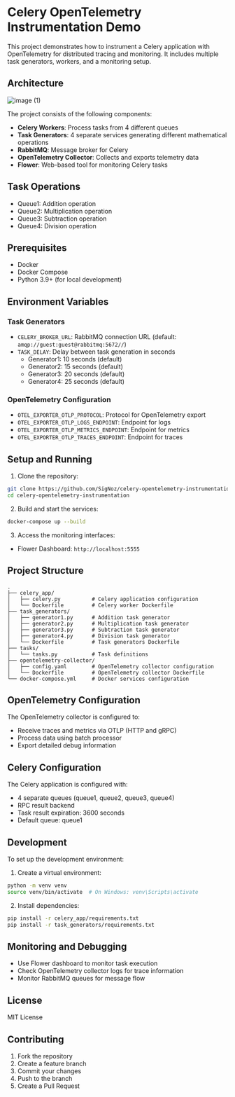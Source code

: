 # Celery OpenTelemetry Instrumentation Demo

This project demonstrates how to instrument a Celery application with OpenTelemetry for distributed tracing and monitoring. It includes multiple task generators, workers, and a monitoring setup.

## Architecture

![image (1)](https://github.com/user-attachments/assets/c6d6101f-1ac9-4dd6-99ed-b6eee78ff464)

The project consists of the following components:

- **Celery Workers**: Process tasks from 4 different queues
- **Task Generators**: 4 separate services generating different mathematical operations
- **RabbitMQ**: Message broker for Celery
- **OpenTelemetry Collector**: Collects and exports telemetry data
- **Flower**: Web-based tool for monitoring Celery tasks

## Task Operations

- Queue1: Addition operation
- Queue2: Multiplication operation
- Queue3: Subtraction operation
- Queue4: Division operation

## Prerequisites

- Docker
- Docker Compose
- Python 3.9+ (for local development)

## Environment Variables

### Task Generators
- `CELERY_BROKER_URL`: RabbitMQ connection URL (default: `amqp://guest:guest@rabbitmq:5672//`)
- `TASK_DELAY`: Delay between task generation in seconds
  - Generator1: 10 seconds (default)
  - Generator2: 15 seconds (default)
  - Generator3: 20 seconds (default)
  - Generator4: 25 seconds (default)

### OpenTelemetry Configuration
- `OTEL_EXPORTER_OTLP_PROTOCOL`: Protocol for OpenTelemetry export
- `OTEL_EXPORTER_OTLP_LOGS_ENDPOINT`: Endpoint for logs
- `OTEL_EXPORTER_OTLP_METRICS_ENDPOINT`: Endpoint for metrics
- `OTEL_EXPORTER_OTLP_TRACES_ENDPOINT`: Endpoint for traces

## Setup and Running

1. Clone the repository:
```bash
git clone https://github.com/SigNoz/celery-opentelemetry-instrumentation.git
cd celery-opentelemetry-instrumentation
```

2. Build and start the services:
```bash
docker-compose up --build
```

3. Access the monitoring interfaces:
- Flower Dashboard: `http://localhost:5555`

## Project Structure

```
.
├── celery_app/
│   ├── celery.py          # Celery application configuration
│   └── Dockerfile         # Celery worker Dockerfile
├── task_generators/
│   ├── generator1.py      # Addition task generator
│   ├── generator2.py      # Multiplication task generator
│   ├── generator3.py      # Subtraction task generator
│   ├── generator4.py      # Division task generator
│   └── Dockerfile         # Task generators Dockerfile
├── tasks/
│   └── tasks.py           # Task definitions
├── opentelemetry-collector/
│   ├── config.yaml        # OpenTelemetry collector configuration
│   └── Dockerfile         # OpenTelemetry collector Dockerfile
└── docker-compose.yml     # Docker services configuration
```

## OpenTelemetry Configuration

The OpenTelemetry collector is configured to:
- Receive traces and metrics via OTLP (HTTP and gRPC)
- Process data using batch processor
- Export detailed debug information

## Celery Configuration

The Celery application is configured with:
- 4 separate queues (queue1, queue2, queue3, queue4)
- RPC result backend
- Task result expiration: 3600 seconds
- Default queue: queue1

## Development

To set up the development environment:

1. Create a virtual environment:
```bash
python -m venv venv
source venv/bin/activate  # On Windows: venv\Scripts\activate
```

2. Install dependencies:
```bash
pip install -r celery_app/requirements.txt
pip install -r task_generators/requirements.txt
```

## Monitoring and Debugging

- Use Flower dashboard to monitor task execution
- Check OpenTelemetry collector logs for trace information
- Monitor RabbitMQ queues for message flow

## License

MIT License

## Contributing

1. Fork the repository
2. Create a feature branch
3. Commit your changes
4. Push to the branch
5. Create a Pull Request
